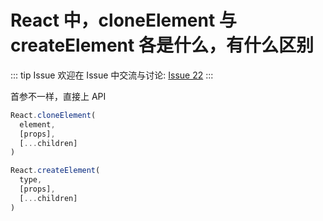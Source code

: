 # React 中，cloneElement 与 createElement 各是什么，有什么区别



::: tip Issue 
 欢迎在 Issue 中交流与讨论: [Issue 22](https://github.com/shfshanyue/Daily-Question/issues/22) 
:::

首参不一样，直接上 API

``` js
React.cloneElement(
  element,
  [props],
  [...children]
)

React.createElement(
  type,
  [props],
  [...children]
)
```
